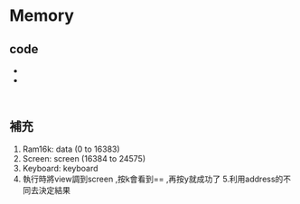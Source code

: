 # Memory
## code
* []()
* []()
```

```
![]()
## 補充
1. Ram16k: data (0 to 16383)
2. Screen: screen (16384 to 24575)
3. Keyboard: keyboard
4. 執行時將view調到screen ,按k會看到== ,再按y就成功了
5.利用address的不同去決定結果
